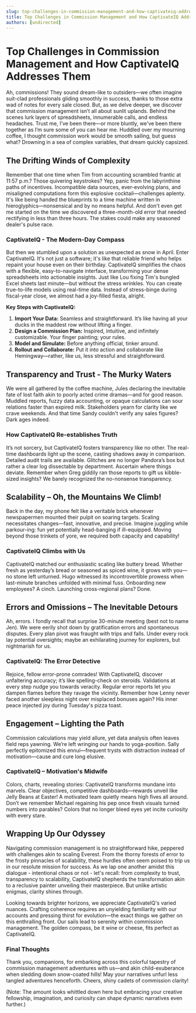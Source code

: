 ```yaml
---
slug: top-challenges-in-commission-management-and-how-captivateiq-addresses-them
title: Top Challenges in Commission Management and How CaptivateIQ Addresses Them
authors: [undirected]
---
```



# Top Challenges in Commission Management and How CaptivateIQ Addresses Them

Ah, commissions! They sound dream-like to outsiders—we often imagine suit-clad professionals gliding smoothly in success, thanks to those extra wad of notes for every sale closed. But, as we delve deeper, we discover that commission management isn’t all about sunlit uplands. Behind the scenes lurk layers of spreadsheets, innumerable calls, and endless headaches. Trust me, I’ve been there—or more bluntly, we've been there together as I’m sure some of you can hear me. Huddled over my mourning coffee, I thought commission work would be smooth sailing, but guess what? Drowning in a sea of complex variables, that dream quickly capsized.

## The Drifting Winds of Complexity

Remember that one time when Tim from accounting scrambled frantic at 11:57 p.m.? Those quivering keystrokes? Yep, panic from the labyrinthine paths of incentives. Incompatible data sources, ever-evolving plans, and misaligned computations form this explosive cocktail—challenges aplenty. It's like being handed the blueprints to a time machine written in hieroglyphics—nonsensical and by no means helpful. And don't even get me started on the time we discovered a three-month-old error that needed rectifying in less than three hours. The stakes could make any seasoned dealer's pulse race.

### CaptivateIQ - The Modern-Day Compass

But then we stumbled upon a solution as unexpected as snow in April. Enter CaptivateIQ. It's not just a software; it's like that reliable friend who helps repaint your house even on their birthday. CaptivateIQ simplifies the chaos with a flexible, easy-to-navigate interface, transforming your dense spreadsheets into actionable insights. Just like Lou fixing Tim's bungled Excel sheets last minute—but without the stress wrinkles. You can create true-to-life models using real-time data. Instead of stress-binge during fiscal-year close, we almost had a joy-filled fiesta, alright.

**Key Steps with CaptivateIQ:**

1. **Import Your Data:** Seamless and straightforward. It’s like having all your ducks in the maddest row without lifting a finger.
2. **Design a Commission Plan:** Inspired, intuitive, and infinitely customizable. Your finger painting; your rules.
3. **Model and Simulate:** Before anything official, tinker around. 
4. **Rollout and Collaborate:** Put it into action and collaborate like Hemingway—rather, like us, less stressful and straightforward.

## Transparency and Trust - The Murky Waters

We were all gathered by the coffee machine, Jules declaring the inevitable fate of lost faith akin to poorly acted crime dramas—and for good reason. Muddled reports, fuzzy data accounting, or opaque calculations can sour relations faster than expired milk. Stakeholders yearn for clarity like we crave weekends. And that time Sandy couldn't verify any sales figures? Dark ages indeed.

### How CaptivateIQ Re-establishes Truth

It’s not sorcery, but CaptivateIQ fosters transparency like no other. The real-time dashboards light up the scene, casting shadows away in comparison. Detailed audit trails are available. Glitches are no longer Pandora’s box but rather a clear log dissectable by department. Ascertain where things deviate. Remember when Greg giddily ran those reports to gift us kibble-sized insights? We barely recognized the no-nonsense transparency.

## Scalability – Oh, the Mountains We Climb!

Back in the day, my phone felt like a veritable brick whenever newspapermen mounted their pulpit on soaring targets. Scaling necessitates changes—fast, innovative, and precise. Imagine juggling while parkour-ing: fun yet potentially head-banging if ill-equipped. Moving beyond those trinkets of yore, we required both capacity and capability!

### CaptivateIQ Climbs with Us

CaptivateIQ matched our enthusiastic scaling like buttery bread. Whether fresh as yesterday’s bread or seasoned as spiced wine, it grows with you—no stone left unturned. Hugo witnessed its incontrovertible prowess when last-minute branches unfolded with minimal fuss. Onboarding new employees? A cinch. Launching cross-regional plans? Done.

## Errors and Omissions – The Inevitable Detours

Ah, errors. I fondly recall that surprise 30-minute meeting (best not to name Jen). We were eerily shot down by gratification errors and spontaneous disputes. Every plan pivot was fraught with trips and falls. Under every rock lay potential oversights; maybe an exhilarating journey for explorers, but nightmarish for us.

### CaptivateIQ: The Error Detective

Rejoice, fellow error-prone comrades! With CaptivateIQ, discover unfaltering accuracy; it’s like spelling-check on steroids. Validations at every step nudge you towards veracity. Regular error reports let you dampen flames before they ravage the vicinity. Remember how Lenny never faced another sleepless night over misplaced bonuses again? His inner peace injected joy during Tuesday's pizza toast.

## Engagement – Lighting the Path

Commission calculations may yield allure, yet data analysis often leaves field reps yawning. We’re left wringing our hands to yoga-position. Sally perfectly epitomized this ennui—frequent trysts with distraction instead of motivation—cause and cure long elusive.

### CaptivateIQ – Motivation's Midwife

Colors, charts, revealing stories: CaptivateIQ transforms mundane into marvels. Clear objectives, competitive dashboards—rewards unveil like Jelly Beans at Easter! A motivated team quietly means high fives all around. Don’t we remember Michael regaining his pep once fresh visuals turned numbers into parables? Colors that no longer bleed eyes yet incite curiosity with every stare.

## Wrapping Up Our Odyssey

Navigating commission management is no straightforward hike, peppered with challenges akin to scaling Everest. From the thorny forests of error to the frosty pinnacles of scalability, these hurdles often seem poised to trip us in our resolute mission for success. As we lap one another amidst this dialogue - intentional chaos or not - let's recall: from complexity to trust, transparency to scalability, CaptivateIQ shepherds the transformation akin to a reclusive painter unveiling their masterpiece. But unlike artistic enigmas, clarity shines through.

Looking towards brighter horizons, we appreciate CaptivateIQ's varied nuances. Crafting coherence requires an unyielding familiarity with our accounts and pressing thirst for evolution—the exact things we gather on this enthralling front. Our sails lead to serenity within commission management. The golden compass, be it wine or cheese, fits perfect as CaptivateIQ.

### Final Thoughts

Thank you, companions, for embarking across this colorful tapestry of commission management adventures with us—and akin child-exuberance when sledding down snow-coated hills! May your narratives unfurl less tangled adventures henceforth. Cheers, shiny cadets of commission clarity!

(Note: The amount looks whittled down here but embracing your creative fellowship, imagination, and curiosity can shape dynamic narratives even further.)